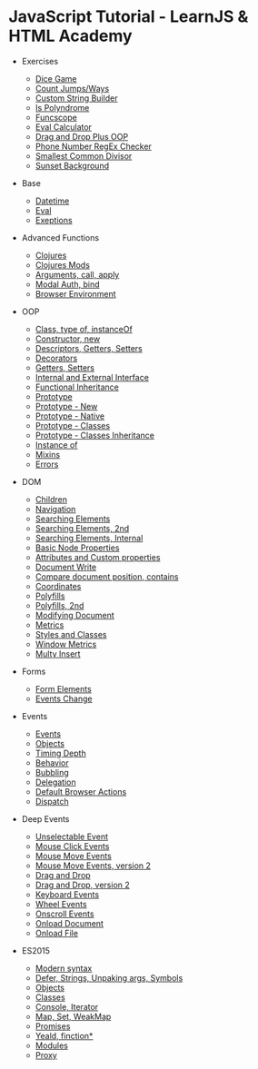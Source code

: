 # JavaScript Tutorial - LearnJS & HTML Academy

+ Exercises
    - [Dice Game](dice.js)
    - [Count Jumps/Ways](count_jumps/)
    - [Custom String Builder](allTogetherNow.js)
    - [Is Polyndrome](isPalindrome.js)
    - [Funcscope](funcscope.js)
    - [Eval Calculator](eval_calc/)
    - [Drag and Drop Plus OOP](oop/dndplus/)
    - [Phone Number RegEx Checker](cheker.js)
    - [Smallest Common Divisor](scd.js)
    - [Sunset Background](sunsetBg.js)

+ Base
    - [Datetime](datetime/)
    - [Eval](eval.js)
    - [Exeptions](exeptions/)

+ Advanced Functions
    - [Clojures](closures.js)
    - [Clojures Mods](closures_mod/)
    - [Arguments, call, apply](call_apply.js)
    - [Modal Auth, bind](bind/)
    - [Browser Environment](brow_env/)

+ OOP
    - [Class, type of, instanceOf](class-instanceof.js)
    - [Constructor, new](constructor_new/)
    - [Descriptors, Getters, Setters](descriptors.js)
    - [Decorators](decorators.js)
    - [Getters, Setters](oop/oop_getters_setters.js)
    - [Internal and External Interface](oop/oop_internal_external_interface.js)
    - [Functional Inheritance](oop/oop_functional_inheritance.js)
    - [Prototype](oop/oop_prototype.js)
    - [Prototype - New](oop/oop_prototype_new.js)
    - [Prototype - Native](oop/oop_prototype_native.js)
    - [Prototype - Classes](oop/oop_prototype_classes.js)
    - [Prototype - Classes Inheritance](oop/oop_prototype_classes_inheritance.js)
    - [Instance of](oop/oop_instanceof.js)
    - [Mixins](oop/oop_mixins.js)
    - [Errors](oop/oop_errors.js)

+ DOM
    - [Children](dom/Dom_children.html)
    - [Navigation](dom/dom_nav.html)
    - [Searching Elements](dom/dom_searching_elements.html)
    - [Searching Elements, 2nd](dom/dom_searching_elements2.html)
    - [Searching Elements, Internal](dom/dom_searching_elements_internals.html)
    - [Basic Node Properties](dom/dom_basic_node_properties.html)
    - [Attributes and Custom properties](dom/dom_attributes_and_custom_properties.html)
    - [Document Write](dom/dom_document_write.html)
    - [Compare document position, contains](dom/dom_compare_doc_position_contains.html)
    - [Coordinates](dom/dom_coordinates.html)
    - [Polyfills](dom/dom_polyfill.html)
    - [Polyfills, 2nd](dom/dom_polyfill-secondTry.html)
    - [Modifying Document](dom/dom_modifying_document.html)
    - [Metrics](dom/dom_metrics.html)
    - [Styles and Classes](dom/dom_styles_and_classes.html)
    - [Window Metrics](dom/dom_metrics_window.html)
    - [Multy Insert](dom/dom_multi_insert.html)

+ Forms
    - [Form Elements](forms/elements/)
    - [Events Change](forms/events_change/)

+ Events
    - [Events](events/events_introduction.html)
    - [Objects](events/object/)
    - [Timing Depth](events/timing/)
    - [Behavior](events/behavior/)
    - [Bubbling](events/bubbling/)
    - [Delegation](events/delegation/)
    - [Default Browser Actions](events/default_actions/)
    - [Dispatch](events/dispatch/)

+ Deep Events
    - [Unselectable Event](deep_events/unselectable/)
    - [Mouse Click Events](deep_events/mouse_clicks/)
    - [Mouse Move Events](deep_events/mouse_move/)
    - [Mouse Move Events, version 2](deep_events/mouse_move2/)
    - [Drag and Drop](deep_events/drag_n_drop/)
    - [Drag and Drop, version 2](deep_events/drag_n_drop2/)
    - [Keyboard Events](deep_events/keyboard/)
    - [Wheel Events](deep_events/wheel/)
    - [Onscroll Events](deep_events/onscroll/)
    - [Onload Document](deep_events/onload_doc/)
    - [Onload File](deep_events/onload_file/)

+ ES2015
    - [Modern syntax](es2015/es2015_modern.js)
    - [Defer, Strings, Unpaking args, Symbols](es2015/es2015_modern2.js)
    - [Objects](es2015/es2015_modern3.js)
    - [Classes](es2015/es2015_modern4.js)
    - [Console, Iterator](es2015/es2015_modern5.js)
    - [Map, Set, WeakMap](es2015/es2015_modern6.js)
    - [Promises](es2015/es2015_modern7.js)
    - [Yeald, finction*](es2015/es2015_modern8.js)
    - [Modules](es2015/modules/)
    - [Proxy](es2015/es2015_proxy.js)


